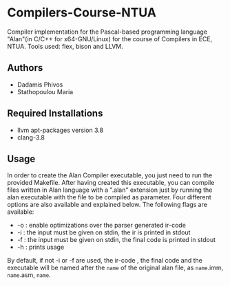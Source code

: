 # Compilers-Course-NTUA

Compiler implementation for the Pascal-based programming language "Alan"(in C/C++ for x64-GNU/Linux) for the course of Compilers in ECE, NTUA. Tools used: flex, bison and LLVM.

## Authors

* Dadamis Phivos
* Stathopoulou Maria

## Required Installations

* llvm apt-packages version 3.8
* clang-3.8


## Usage
In order to create the Alan Compiler executable, you just need to run the provided Makefile.
After having created this executable, you can compile files written in Alan language with a ".alan" extension just by running the alan executable with the file to be compiled as parameter. Four different options are also available and explained below.
The following flags are available:
* -o : enable optimizations over the parser generated ir-code
*  -i : the input must be given on stdin, the ir is printed in stdout
* -f : the input must be given on stdin, the final code is printed in stdout
* -h : prints usage

By default, if not -i or -f are used, the ir-code , the final code and the executable will be named after the `name` of the original alan file, as `name`.imm, `name`.asm, `name`.